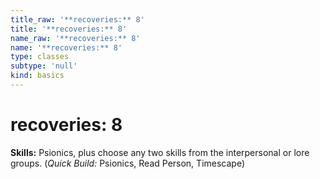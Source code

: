 ```yaml
---
title_raw: '**recoveries:** 8'
title: '**recoveries:** 8'
name_raw: '**recoveries:** 8'
name: '**recoveries:** 8'
type: classes
subtype: 'null'
kind: basics
---
```


# **recoveries:** 8

**Skills:** Psionics, plus choose any two skills from the interpersonal or lore groups. (*Quick Build:* Psionics, Read Person, Timescape)
